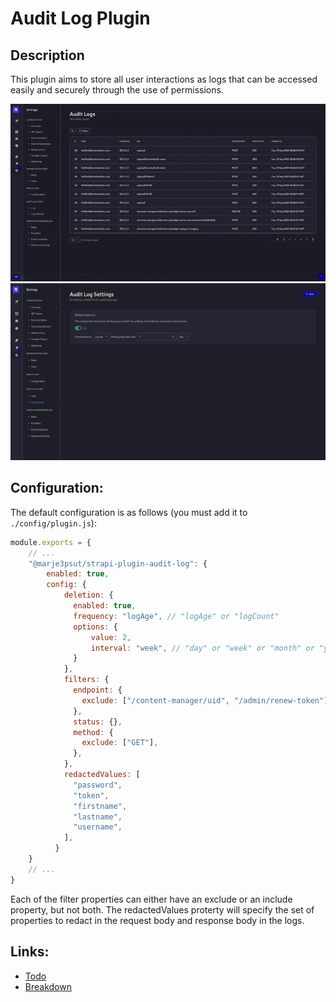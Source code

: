 # Audit Log Plugin

## Description

This plugin aims to store all user interactions as logs that can be accessed easily and securely through the use of permissions. 

![picture showing the logs page](./assets/logpage.gif)
![picture showing the log settings page](./assets/logsettingspage.png)

## Configuration:

The default configuration is as follows (you must add it to `./config/plugin.js`):

```js
module.exports = {
    // ...
    "@marje3psut/strapi-plugin-audit-log": {
        enabled: true,
        config: {
            deletion: {
              enabled: true,
              frequency: "logAge", // "logAge" or "logCount"
              options: {
                  value: 2,
                  interval: "week", // "day" or "week" or "month" or "year" // Don't add this config property if the frequency is "logCount"
              } 
            },
            filters: {
              endpoint: {
                exclude: ["/content-manager/uid", "/admin/renew-token"],
              },
              status: {},
              method: {
                exclude: ["GET"],
              },
            },
            redactedValues: [
              "password",
              "token",
              "firstname",
              "lastname",
              "username",
            ],
          }
    }
    // ...
}
```

Each of the filter properties can either have an exclude or an include property, but not both. The redactedValues proterty will specify the set of properties to redact in the request body and response body in the logs.

## Links:

- [Todo](./docs/TODO.md)
- [Breakdown](./docs/BREAKDOWN.md)